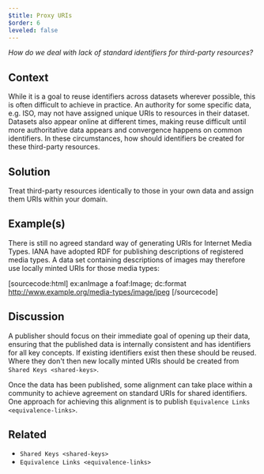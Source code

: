 ```yaml
---
$title: Proxy URIs
$order: 6
leveled: false
---
```


*How do we deal with lack of standard identifiers for third-party resources?*

## Context

While it is a goal to reuse identifiers across datasets wherever possible, this is often difficult to achieve in practice. An authority for some specific data, e.g. ISO, may not have assigned unique URIs to resources in their dataset. Datasets also appear online at different times, making reuse difficult until more authoritative data appears and convergence happens on common identifiers. In these circumstances, how should identifiers be created for these third-party resources.

## Solution

Treat third-party resources identically to those in your own data and assign them URIs within your domain.

## Example(s)

There is still no agreed standard way of generating URIs for Internet Media Types. IANA have adopted RDF for publishing descriptions of registered media types. A data set containing descriptions of images may therefore use locally minted URIs for those media types:

[sourcecode:html]
ex:anImage a foaf:Image;
  dc:format <http://www.example.org/media-types/image/jpeg>
[/sourcecode]

## Discussion

A publisher should focus on their immediate goal of opening up their data, ensuring that the published data is internally consistent and has identifiers for all key concepts. If existing identifiers exist then these should be reused. Where they don't then new locally minted URIs should be created from `Shared Keys <shared-keys>`.

Once the data has been published, some alignment can take place within a community to achieve agreement on standard URIs for shared identifiers. One approach for achieving this alignment is to publish `Equivalence Links <equivalence-links>`.

## Related

  - `Shared Keys <shared-keys>`
  - `Equivalence Links <equivalence-links>`
